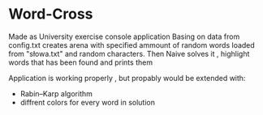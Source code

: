 # Word-Cross
Made as University exercise console application 
Basing on data from config.txt creates arena with specified ammount of random words loaded from "słowa.txt" and random characters.
Then Naive solves it , highlight words that has been found and prints them

Application is working properly , but propably would be extended with:
- Rabin–Karp algorithm
- diffrent colors for every word in solution
